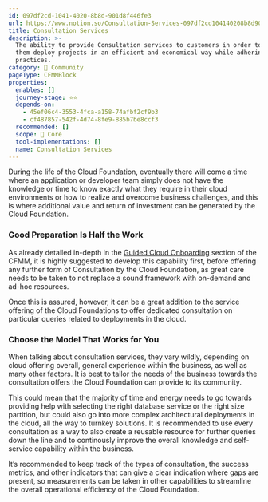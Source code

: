 ```yaml
---
id: 097df2cd-1041-4020-8b8d-901d8f446fe3
url: https://www.notion.so/Consultation-Services-097df2cd104140208b8d901d8f446fe3
title: Consultation Services
description: >-
  The ability to provide Consultation services to customers in order to help
  them deploy projects in an efficient and economical way while adhering to best
  practices.
category: 🙌 Community
pageType: CFMMBlock
properties:
  enables: []
  journey-stage: ⭐️⭐️
  depends-on:
    - 45ef06c4-3553-4fca-a158-74afbf2cf9b3
    - cf487857-542f-4d74-8fe9-885b7be8ccf3
  recommended: []
  scope: 🏢 Core
  tool-implementations: []
  name: Consultation Services
---
```


During the life of the Cloud Foundation, eventually there will come a time where an application or developer team simply does not have the knowledge or time to know exactly what they require in their cloud environments or how to realize and overcome business challenges, and this is where additional value and return of investment can be generated by the Cloud Foundation.

### Good Preparation Is Half the Work

As already detailed in-depth in the [Guided Cloud Onboarding](../security-and-compliance/guided-cloud-onboarding.md) section of the CFMM, it is highly suggested to develop this capability first, before offering any further form of Consultation by the Cloud Foundation, as great care needs to be taken to not replace a sound framework with on-demand and ad-hoc resources. 

Once this is assured, however, it can be a great addition to the service offering of the Cloud Foundations to offer dedicated consultation on particular queries related to deployments in the cloud. 

### Choose the Model That Works for You

When talking about consultation services, they vary wildly, depending on cloud offering overall, general experience within the business, as well as many other factors. It is best to tailor the needs of the business towards the consultation offers the Cloud Foundation can provide to its community. 

This could mean that the majority of time and energy needs to go towards providing help with selecting the right database service or the right size partition, but could also go into more complex architectural deployments in the cloud, all the way to turnkey solutions. It is recommended to use every consultation as a way to also create a reusable resource for further queries down the line and to continously improve the overall knowledge and self-service capability within the business.

It’s recommended to keep track of the types of consultation, the success metrics, and other indicators that can give a clear indication where gaps are present, so measurements can be taken in other capabilities to streamline the overall operational efficiency of the Cloud Foundation.